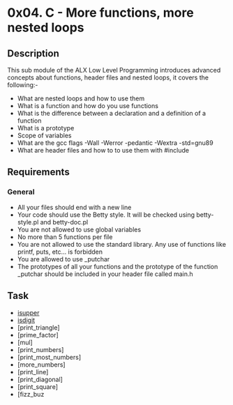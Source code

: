 # 0x04. C - More functions, more nested loops

## Description

This sub module of the ALX Low Level Programming introduces advanced concepts about functions, header files and nested loops, it covers the following:-
- What are nested loops and how to use them
- What is a function and how do you use functions
- What is the difference between a declaration and a definition of a function
- What is a prototype
- Scope of variables
- What are the gcc flags -Wall -Werror -pedantic -Wextra -std=gnu89
- What are header files and how to to use them with #include

## Requirements
### General
- All your files should end with a new line
- Your code should use the Betty style. It will be checked using betty-style.pl and betty-doc.pl
- You are not allowed to use global variables
- No more than 5 functions per file
- You are not allowed to use the standard library. Any use of functions like printf, puts, etc… is forbidden
- You are allowed to use _putchar
- The prototypes of all your functions and the prototype of the function _putchar should be included in your header file called main.h

## Task

- [isupper]()
- [isdigit]()
- [print_triangle]
- [prime_factor]
- [mul]
- [print_numbers]
- [print_most_numbers]
- [more_numbers]
- [print_line]
- [print_diagonal]
- [print_square]
- [fizz_buz
